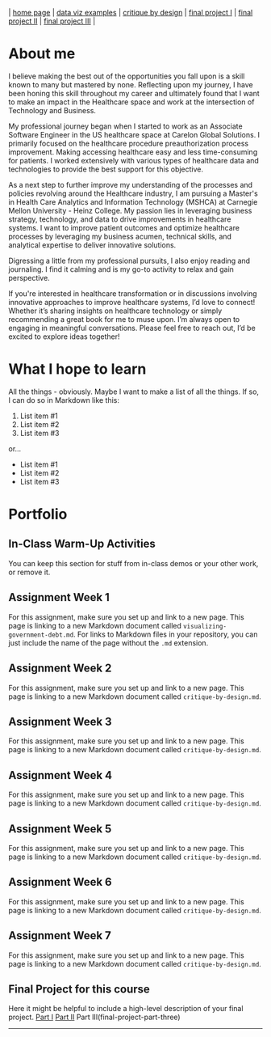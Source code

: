 | [home page](https://cmustudent.github.io/tswd-portfolio-templates/) | [data viz examples](dataviz-examples) | [critique by design](critique-by-design) | [final project I](final-project-part-one) | [final project II](final-project-part-two) | [final project III](final-project-part-three) |

# About me
I believe making the best out of the opportunities you fall upon is a skill known to many but mastered by none. 
Reflecting upon my journey, I have been honing this skill throughout my career and ultimately found that I want to make an impact in the Healthcare space and work at the intersection of Technology and Business. 

My professional journey began when I started to work as an Associate Software Engineer in the US healthcare space at Carelon Global Solutions. I primarily focused on the healthcare procedure preauthorization process improvement. Making accessing healthcare easy and less time-consuming for patients. I worked extensively with various types of healthcare data and technologies to provide the best support for this objective. 

As a next step to further improve my understanding of the processes and policies revolving around the Healthcare industry, I am pursuing a Master's in Health Care Analytics and Information Technology (MSHCA) at Carnegie Mellon University - Heinz College. My passion lies in leveraging business strategy, technology, and data to drive improvements in healthcare systems. I want to improve patient outcomes and optimize healthcare processes by leveraging my business acumen, technical skills, and analytical expertise to deliver innovative solutions.

Digressing a little from my professional pursuits, I also enjoy reading and journaling. I find it calming and is my go-to activity to relax and gain perspective. 

If you're interested in healthcare transformation or in discussions involving innovative approaches to improve healthcare systems, I’d love to connect! Whether it’s sharing insights on healthcare technology or simply recommending a great book for me to muse upon. I’m always open to engaging in meaningful conversations. Please feel free to reach out, I’d be excited to explore ideas together!

# What I hope to learn
All the things - obviously. Maybe I want to make a list of all the things.  If so, I can do so in Markdown like this: 

1. List item #1
2. List item #2
3. List item #3

or...

- List item #1
- List item #2
- List item #3

# Portfolio

## In-Class Warm-Up Activities
You can keep this section for stuff from in-class demos or your other work, or remove it. 

## Assignment Week 1
For this assignment, make sure you set up and link to a new page.  This page is linking to a new Markdown document called `visualizing-government-debt.md`.  For links to Markdown files in your repository, you can just include the name of the page without the `.md` extension. 

## Assignment Week 2
For this assignment, make sure you set up and link to a new page. This page is linking to a new Markdown document called `critique-by-design.md`.  

## Assignment Week 3
For this assignment, make sure you set up and link to a new page. This page is linking to a new Markdown document called `critique-by-design.md`.  

## Assignment Week 4
For this assignment, make sure you set up and link to a new page. This page is linking to a new Markdown document called `critique-by-design.md`.  

## Assignment Week 5
For this assignment, make sure you set up and link to a new page. This page is linking to a new Markdown document called `critique-by-design.md`.  

## Assignment Week 6
For this assignment, make sure you set up and link to a new page.  This page is linking to a new Markdown document called `critique-by-design.md`.  

## Assignment Week 7
For this assignment, make sure you set up and link to a new page.  This page is linking to a new Markdown document called `critique-by-design.md`.  

## Final Project for this course
Here it might be helpful to include a high-level description of your final project. 
[Part I](final-project-part-one)
[Part II](final-project-part-two)
Part III(final-project-part-three)

---
